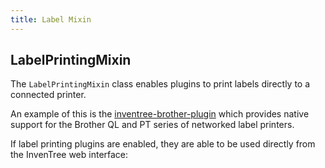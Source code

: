 ```yaml
---
title: Label Mixin
---
```


## LabelPrintingMixin

The `LabelPrintingMixin` class enables plugins to print labels directly to a connected printer.

An example of this is the [inventree-brother-plugin](https://github.com/inventree/inventree-brother-plugin) which provides native support for the Brother QL and PT series of networked label printers.

If label printing plugins are enabled, they are able to be used directly from the InvenTree web interface:

